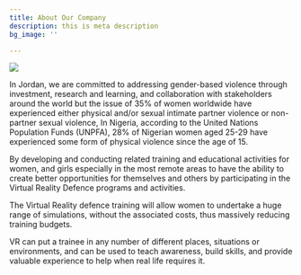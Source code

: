 ```yaml
---
title: About Our Company
description: this is meta description
bg_image: ''

---
```

![](/images/download-1.png)

In Jordan, we are committed to addressing gender-based violence through investment, research and learning, and collaboration with stakeholders around the world but the issue of 35% of women worldwide have experienced either physical and/or sexual intimate partner violence or non-partner sexual violence, In Nigeria, according to the United Nations Population Funds (UNPFA), 28% of Nigerian women aged 25-29 have experienced some form of physical violence since the age of 15.

By developing and conducting related training and educational activities for women, and girls especially in the most remote areas to have the ability to create better opportunities for themselves and others by participating in the Virtual Reality Defence programs and activities.

The Virtual Reality defence training will allow women to undertake a huge range of simulations, without the associated costs, thus massively reducing training budgets.

VR can put a trainee in any number of different places, situations or environments, and can be used to teach awareness, build skills, and provide valuable experience to help when real life requires it.